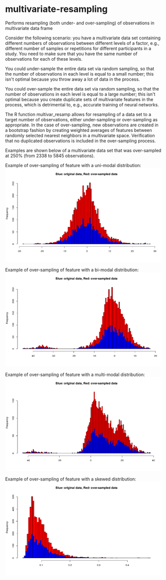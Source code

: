 # multivariate-resampling
Performs resampling (both under- and over-sampling) of observations in multivariate data frame

Consider the following scenario: you have a multivariate data set containing different numbers of observations between different levels of a factor, e.g., different number of samples or repetitions for different participants in a study. You need to make sure that you have the same number of observations for each of these levels. 

You could under-sample the entire data set via random sampling, so that the number of observations in each level is equal to a small number; this isn't optimal because you throw away a lot of data in the process.

You could over-sample the entire data set via random sampling, so that the number of observations in each level is equal to a large number; this isn't optimal because you create duplicate sets of multivariate features in the process, which is detrimental to, e.g., accurate training of neural networks.

The R function multivar_resamp allows for resampling of a data set to a target number of observations, either under-sampling or over-sampling as appropriate. In the case of over-sampling, new observations are created in a bootstrap fashion by creating weighted averages of features between randomly selected nearest neighbors in a multivariate space. Verification that no duplicated observations is included in the over-sampling process.


Examples are shown below of a multivariate data set that was over-sampled at 250% (from 2338 to 5845 observations).

Example of over-sampling of feature with a uni-modal distribution:
![unimodal](https://github.com/ChristopherCarignan/multivariate-resampling/blob/master/oversamp_unimodal.png)

Example of over-sampling of feature with a bi-modal distribution:
![bimodal](https://github.com/ChristopherCarignan/multivariate-resampling/blob/master/oversamp_bimodal.png)

Example of over-sampling of feature with a multi-modal distribution:
![multimodal](https://github.com/ChristopherCarignan/multivariate-resampling/blob/master/oversamp_multimodal.png)

Example of over-sampling of feature with a skewed distribution:
![skewed](https://github.com/ChristopherCarignan/multivariate-resampling/blob/master/oversamp_skewed.png)
